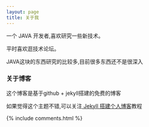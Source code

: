 ```yaml
---
layout: page
title: 关于我 
---
```


一个 JAVA 开发者,喜欢研究一些新技术。
<p>
平时喜欢逛技术论坛。
<p>
JAVA这块的东西研究的比较多,目前很多东西还不是很深入
<p>

<h3> 关于博客 </h3>  

<p>

这个博客是基于github + jekyll搭建的免费的博客

<p>
如果觉得这个主题不错,可以关注<a href="http://baixin.io/2016/10/jekyll_tutorials1/" > Jekyll 搭建个人博客</a>教程

{% include comments.html %}




